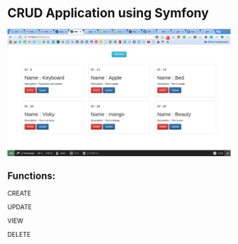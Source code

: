 CRUD Application using Symfony
===

![Homepage](https://github.com/lalitmee/CRUD-Symfony/blob/master/Images/homepage.png?raw=true "VIEW Page")

## Functions:

CREATE

UPDATE

VIEW

DELETE


